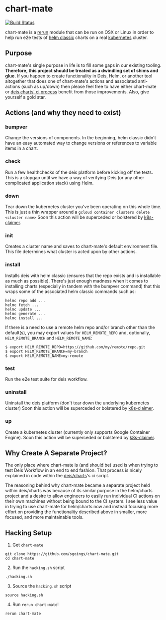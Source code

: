 chart-mate
======

[![Build Status](https://travis-ci.org/deis/chart-mate.svg?branch=master)](https://travis-ci.org/deis/chart-mate)

chart-mate is a [rerun][rerun] module that can be run on OSX or Linux in order
to help run e2e tests of [helm classic][helm] charts on a real [kubernetes][kubernetes]
cluster.

Purpose
-------

chart-mate's single purpose in life is to fill some gaps in our existing tooling.
**Therefore, this project should be treated as a dwindling set of shims and glue.**
If you happen to create functionality in Deis, Helm, or another tool altogether
that does one of chart-mate's actions and associated anti-actions (such as up/down)
then please feel free to have either chart-mate or [deis charts' ci process](https://github.com/deis/charts/blob/master/ci.sh)
benefit from those improvements. Also, give yourself a gold star.

Actions (and why they need to exist)
-------

### bumpver

Change the versions of components. In the beginning, helm classic didn't have an easy
automated way to change versions or references to variable items in a chart.

### check

Run a few healthchecks of the deis platform before kicking off the tests. This
is a stopgap until we have a way of verifying Deis (or any other complicated
application stack) using Helm.

### down

Tear down the kubernetes cluster you've been operating on this whole time. This
is just a thin wrapper around a `gcloud container clusters delete <cluster name>`
Soon this action will be superceded or bolstered by [k8s-claimer].

### init

Creates a cluster name and saves to chart-mate's default environment file. This
file determines what cluster is acted upon by other actions.

### install

Installs deis with helm classic (ensures that the repo exists and is installable as much
as possible). There's just enough madness when it comes to installing charts
(especially in tandem with the bumpver command) that this wraps some of the
associated helm classic commands such as:

  ```
  helmc repo add ...
  helmc fetch ...
  helmc update ...
  helmc generate ...
  helmc install ...
  ```

If there is a need to use a remote helm repo and/or branch other than the default(s),
you may export values for `HELM_REMOTE_REPO` and, optionally, `HELM_REMOTE_BRANCH`
and `HELM_REMOTE_NAME`:

```
$ export HELM_REMOTE_REPO=https://github.com/my/remote/repo.git
$ export HELM_REMOTE_BRANCH=my-branch
$ export HELM_REMOTE_NAME=my-remote
```

### test

Run the e2e test suite for deis workflow.

### uninstall

Uninstall the deis platform (don't tear down the underlying kubernetes cluster)
Soon this action will be superceded or bolstered by [k8s-claimer].

### up

Create a kubernetes cluster (currently only supports Google Container Engine).
Soon this action will be superceded or bolstered by [k8s-claimer].

Why Create A Separate Project?
----------

The only place where chart-mate is (and should be) used is when trying to test
Deis Workflow in an end to end fashion. That process is nicely explained in code
within the [deis/charts](https://github.com/deis/charts/blob/master/ci.sh)'s ci script.

The reasoning behind why chart-mate became a separate project
held within deis/charts was because of its similar purpose in the helm/charts
project and a desire to allow engineers to easily run individual CI actions on their
own machines without being bound to the CI system. I see less value in trying
to use chart-mate for helm/charts now and instead focusing more effort on providing
the functionality described above in smaller, more focused, and more maintainable tools.

Hacking Setup
----------

1. Get `chart-mate`

  ```
  git clone https://github.com/sgoings/chart-mate.git
  cd chart-mate
  ```

2. Run the `hacking.sh` script

  ```
  ./hacking.sh
  ```

3. Source the `hacking.sh` script

  ```
  source hacking.sh
  ```

4. Run `rerun chart-mate`!

  ```
  rerun chart-mate
  ```

[helm]: http://helm.sh
[k8s-claimer]: https://github.com/deis/k8s-claimer
[kubernetes]: http://kubernetes.io
[rerun]: http://rerun.github.io/rerun/
